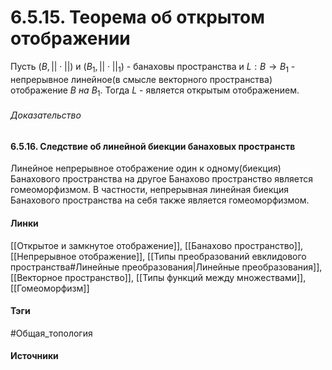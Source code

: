 # 6.5.15. Теорема об открытом отображении
Пусть $(B,||\cdot||)$ и $(B_{1},||\cdot||_{1})$ - банаховы пространства и $L:B\to B_{1}$ - непрерывное линейное(в смысле векторного пространства) отображение $B$ *на* $B_{1}$. Тогда $L$ - является открытым отображением.
###### Доказательство
#### 6.5.16. Следствие об линейной биекции банаховых пространств
Линейное непрерывное отображение один к одному(биекция) Банахового пространства на другое Банахово пространство является гомеоморфизмом. В частности, непрерывная линейная биекция Банахового пространства на себя также является гомеоморфизмом. 
#### Линки
 [[Открытое и замкнутое отображение]],
 [[Банахово пространство]],
 [[Непрерывное отображение]],
 [[Типы преобразований евклидового пространства#Линейные преобразования|Линейные преобразования]],
 [[Векторное пространство]],
 [[Типы функций между множествами]],
 [[Гомеоморфизм]]
#### Тэги
 #Общая_топология 
#### Источники

